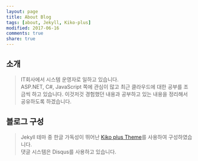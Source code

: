 ```yaml
---
layout: page
title: About Blog
tags: [about, Jekyll, Kiko-plus]
modified: 2017-06-16
comments: true
share: true
---
```



## 소개
> IT회사에서 시스템 운영자로 일하고 있습니다.<br>
> ASP.NET, C#, JavaScript 쪽에 관심이 많고 최근 클라우드에 대한 공부를 조금씩 하고 있습니다.
> 이것저것 경험했던 내용과 공부하고 있는 내용을 정리해서 공유하도록 하겠습니다.


## 블로그 구성
> Jekyll 테마 중 한글 가독성이 뛰어난 [Kiko plus Theme](https://github.com/AWEEKJ/Kiko-plus)를 사용하여 구성하였습니다.<br>
> 댓글 시스템은 Disqus를 사용하고 있습니다.